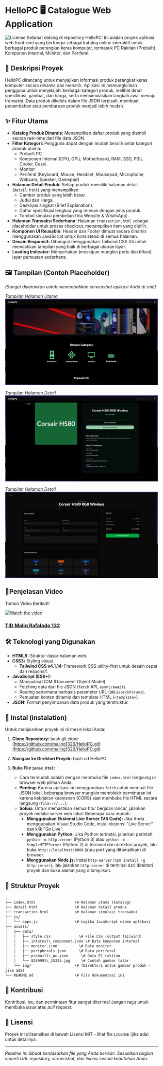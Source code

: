 # HelloPC 🖥 Catalogue Web Application

![License](https://img.shields.io/badge/license-MIT-blue.svg) Selamat datang di repository HelloPC! Ini adalah proyek aplikasi web front-end yang berfungsi sebagai katalog online interaktif untuk berbagai produk perangkat keras komputer, termasuk PC Rakitan (Prebuilt), Komponen Internal, Monitor, dan Periferal.

## 📝 Deskripsi Proyek

HelloPC dirancang untuk menyajikan informasi produk perangkat keras komputer secara dinamis dan menarik. Aplikasi ini memungkinkan pengguna untuk menjelajahi berbagai kategori produk, melihat detail spesifikasi, gambar, dan harga, serta mensimulasikan langkah awal menuju transaksi. Data produk dikelola dalam file JSON terpisah, membuat penambahan atau pembaruan produk menjadi lebih mudah.

## ✨ Fitur Utama

* **Katalog Produk Dinamis:** Menampilkan daftar produk yang diambil secara real-time dari file data JSON.
* **Filter Kategori:** Pengguna dapat dengan mudah beralih antar kategori produk utama:
    * Prebuilt PC
    * Komponen Internal (CPU, GPU, Motherboard, RAM, SSD, PSU, Cooler, Case)
    * Monitor
    * Periferal (Keyboard, Mouse, Headset, Mousepad, Microphone, Webcam, Speaker, Gamepad)
* **Halaman Detail Produk:** Setiap produk memiliki halaman detail (`detail.html`) yang menampilkan:
    * Gambar produk yang lebih besar.
    * Judul dan Harga.
    * Deskripsi singkat (Brief Explanation).
    * Daftar spesifikasi lengkap yang relevan dengan jenis produk.
    * Tombol simulasi pembelian (Via Website & WhatsApp).
* **Halaman Transaksi Sederhana:** Halaman `transaction.html` sebagai placeholder untuk proses checkout, menampilkan item yang dipilih.
* **Komponen UI Reusable:** Header dan Footer dimuat secara dinamis menggunakan JavaScript untuk konsistensi di semua halaman.
* **Desain Responsif:** Dibangun menggunakan Tailwind CSS V4 untuk memastikan tampilan yang baik di berbagai ukuran layar.
* **Loading Indicator:** Menyertakan (meskipun mungkin perlu diaktifkan) layar pemuatan sederhana.

## 🖼 Tampilan (Contoh Placeholder)

*(Sangat disarankan untuk menambahkan screenshot aplikasi Anda di sini!)*

*Tampilan Halaman Utama*
![Placeholder Halaman Utama](./ss1.png)

*Tampilan Halaman Detail*
![Placeholder Halaman Detail](./ss2.png)

*Tampilan Halaman Detail*
![Placeholder Halaman Transaksi](./ss3.png)

## 🏢Penjelasan Video

Tonton Video Berikut!!

[![Watch the video](https://img.youtube.com/vi/_Z0tn8U9lnU/maxresdefault.jpg)](https://youtu.be/_Z0tn8U9lnU)

### [TID Maliq Rafalado 132](https://youtu.be/_Z0tn8U9lnU)

## 🛠 Teknologi yang Digunakan

* **HTML5:** Struktur dasar halaman web.
* **CSS3:** Styling visual.
    * **Tailwind CSS v4.1.14:** Framework CSS utility-first untuk desain cepat dan responsif.
* **JavaScript (ES6+):**
    * Manipulasi DOM (Document Object Model).
    * Fetching data dari file JSON (`fetch` API, `async/await`).
    * Routing sederhana berbasis parameter URL (`URLSearchParams`).
    * Pemuatan konten dinamis dan template HTML (`<template>`).
* **JSON:** Format penyimpanan data produk yang terstruktur.

## 🚀 Instal (instalation)

Untuk menjalankan proyek ini di mesin lokal Anda:

1.  **Clone Repository:**
    bash
    git clone [https://github.com/maling1326/HelloPC.git](https://github.com/maling1326/HelloPC.git)
    

2.  **Navigasi ke Direktori Proyek:**
    bash
    cd HelloPC
    

3.  **Buka File `index.html`:**
    * Cara termudah adalah dengan membuka file `index.html` langsung di browser web pilihan Anda.
    * **Penting:** Karena aplikasi ini menggunakan `fetch` untuk memuat file JSON lokal, beberapa browser mungkin memblokir permintaan ini karena kebijakan keamanan (CORS) saat membuka file HTML secara langsung (`file:///...`).
    * **Solusi:** Untuk memastikan semua fitur berjalan lancar, jalankan proyek melalui server web lokal. Beberapa cara mudah:
        * **Menggunakan Ekstensi Live Server (VS Code):** Jika Anda menggunakan Visual Studio Code, instal ekstensi "Live Server" dan klik "Go Live".
        * **Menggunakan Python:** Jika Python terinstal, jalankan perintah `python -m http.server` (Python 3) atau `python -m SimpleHTTPServer` (Python 2) di terminal dari direktori proyek, lalu buka `http://localhost:8000` (atau port yang ditampilkan) di browser.
        * **Menggunakan Node.js:** Instal `http-server` (`npm install -g http-server`), lalu jalankan `http-server` di terminal dari direktori proyek dan buka alamat yang ditampilkan.

## 📂 Struktur Proyek

```
.
├── index.html                  \# Halaman utama (katalog)
├── detail.html                 \# Halaman detail produk
├── transaction.html            \# Halaman simulasi transaksi
├── js/
│   └── apps.js                 \# Logika JavaScript utama aplikasi
├── assets/
│   ├── data/
│   │   ├── style.css             \# File CSS (output Tailwind)
│   │   ├── internal\_component.json \# Data komponen internal
│   │   ├── monitor.json          \# Data monitor
│   │   ├── peripherals.json      \# Data periferal
│   │   ├── prebuilt\_pc.json      \# Data PC rakitan
│   │   └── 8289995\_25336.jpg     \# Contoh gambar latar
│   └── img/                    \# (Direktori untuk gambar produk - jika ada)
└── README.md                   \# File dokumentasi ini
```

## 🤝 Kontribusi

Kontribusi, isu, dan permintaan fitur sangat diterima! Jangan ragu untuk membuka *issue* atau *pull request*.

## 📄 Lisensi

Proyek ini dilisensikan di bawah Lisensi MIT - lihat file `LICENSE` (jika ada) untuk detailnya.

---

*Readme ini dibuat berdasarkan file yang Anda berikan. Sesuaikan bagian seperti URL repository, screenshot, dan lisensi sesuai kebutuhan Anda.*
